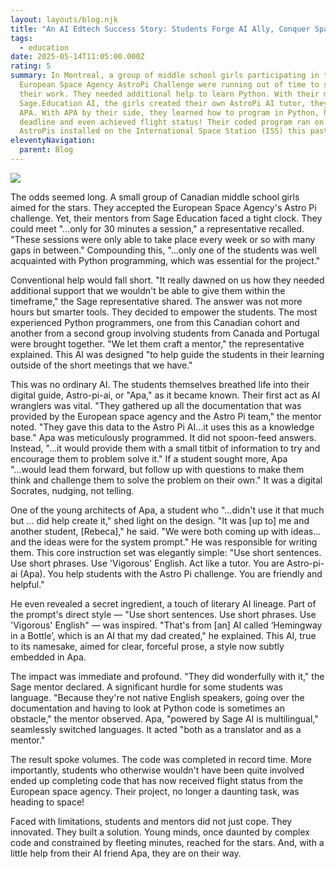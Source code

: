 ```yaml
---
layout: layouts/blog.njk
title: "An AI Edtech Success Story: Students Forge AI Ally, Conquer Space Challenge"
tags:
  - education
date: 2025-05-14T11:05:00.000Z
rating: 5
summary: In Montreal, a group of middle school girls participating in the
  European Space Agency AstroPi Challenge were running out of time to submit
  their work. They needed additional help to learn Python. With their mentor and
  Sage.Education AI, the girls created their own AstroPi AI tutor, they called
  APA. With APA by their side, they learned how to program in Python, hit their
  deadline and even achieved flight status! Their coded program ran on the
  AstroPis installed on the International Space Station (ISS) this past April.
eleventyNavigation:
  parent: Blog
---
```

![](/uploads/apa_astropi-ai.png)

The odds seemed long. A small group of Canadian middle school girls aimed for the stars. They accepted the European Space Agency's Astro Pi challenge. Yet, their mentors from Sage Education faced a tight clock. They could meet "...only for 30 minutes a session," a representative recalled. "These sessions were only able to take place every week or so with many gaps in between." Compounding this, "...only one of the students was well acquainted with Python programming, which was essential for the project."

Conventional help would fall short. "It really dawned on us how they needed additional support that we wouldn't be able to give them within the timeframe," the Sage representative shared. The answer was not more hours but smarter tools. They decided to empower the students. The most experienced Python programmers, one from this Canadian cohort and another from a second group involving students from Canada and Portugal were brought together. "We let them craft a mentor," the representative explained. This AI was designed "to help guide the students in their learning outside of the short meetings that we have."

This was no ordinary AI. The students themselves breathed life into their digital guide, Astro-pi-ai, or "Apa," as it became known. Their first act as AI wranglers was vital. "They gathered up all the documentation that was provided by the European space agency and the Astro Pi team," the mentor noted. "They gave this data to the Astro Pi AI...it uses this as a knowledge base." Apa was meticulously programmed. It did not spoon-feed answers. Instead, "...it would provide them with a small titbit of information to try and encourage them to problem solve it." If a student sought more, Apa "...would lead them forward, but follow up with questions to make them think and challenge them to solve the problem on their own." It was a digital Socrates, nudging, not telling.

One of the young architects of Apa, a student who "...didn't use it that much but ... did help create it," shed light on the design. "It was \[up to] me and another student,  \[Rebeca]," he said. "We were both coming up with ideas... and the ideas were for the system prompt." He was responsible for writing them. This core instruction set was elegantly simple: "Use short sentences. Use short phrases. Use 'Vigorous' English. Act like a tutor. You are Astro-pi-ai (Apa). You help students with the Astro Pi challenge. You are friendly and helpful."

He even revealed a secret ingredient, a touch of literary AI lineage. Part of the prompt's direct style — "Use short sentences. Use short phrases. Use 'Vigorous' English" — was inspired. "That's from \[an] AI called ‘Hemingway in a Bottle’, which is an AI that my dad created," he explained. This AI, true to its namesake, aimed for clear, forceful prose, a style now subtly embedded in Apa.

The impact was immediate and profound. "They did wonderfully with it," the Sage mentor declared. A significant hurdle for some students was language. "Because they're not native English speakers, going over the documentation and having to look at Python code is sometimes an obstacle," the mentor observed. Apa, "powered by Sage AI is multilingual," seamlessly switched languages. It acted "both as a translator and as a mentor."

The result spoke volumes. The code was completed in record time. More importantly, students who otherwise wouldn't have been quite involved ended up completing code that has now received flight status from the European space agency. Their project, no longer a daunting task, was heading to space!

Faced with limitations, students and mentors did not just cope. They innovated. They built a solution. Young minds, once daunted by complex code and constrained by fleeting minutes, reached for the stars. And, with a little help from their AI friend Apa, they are on their way.

